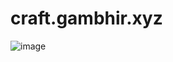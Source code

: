 # craft.gambhir.xyz

![image](https://github.com/user-attachments/assets/c16dfcb5-b0e8-4db7-91e5-2cab085f843b)

